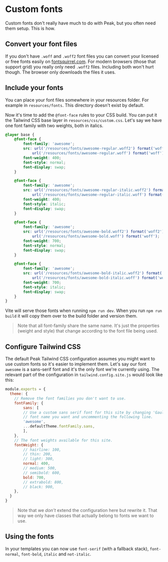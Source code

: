 # Custom fonts

Custom fonts don't really have much to do with Peak, but you often need them setup. This is how.

## Convert your font files
If you don't have `.woff` and `.woff2` font files you can convert your licensed or free fonts easily on [fontsquirrel.com](https://www.fontsquirrel.com/tools/webfont-generator). For modern browsers (those that support grid) you really only need `.woff2` files. Including both won't hurt though. The browser only downloads the files it uses.

## Include your fonts
You can place your font files somewhere in your resources folder. For example in `resources/fonts`. This directory doesn't exist by default.

Now it's time to add the `@font-face` rules to your CSS build. You can put it the Tailwind CSS base layer in `resources/css/custom.css`. Let's say we have one font family with two weights, both in italics.

```css
@layer base {
    @font-face {
        font-family: 'awesome';
        src: url('/resources/fonts/awesome-regular.woff2') format('woff2'),
            url('/resources/fonts/awesome-regular.woff') format('woff');
        font-weight: 400;
        font-style: normal;
        font-display: swap;
    }

    @font-face {
        font-family: 'awesome';
        src: url('/resources/fonts/awesome-regular-italic.woff2') format('woff2'),
            url('/resources/fonts/awesome-regular-italic.woff') format('woff');
        font-weight: 400;
        font-style: italic;
        font-display: swap;
    }

    @font-face {
        font-family: 'awesome';
        src: url('/resources/fonts/awesome-bold.woff2') format('woff2'),
            url('/resources/fonts/awesome-bold.woff') format('woff');
        font-weight: 700;
        font-style: normal;
        font-display: swap;
    }

    @font-face {
        font-family: 'awesome';
        src: url('/resources/fonts/awesome-bold-italic.woff2') format('woff2'),
            url('/resources/fonts/awesome-bold-italic.woff') format('woff');
        font-weight: 700;
        font-style: italic;
        font-display: swap;
    }
}
```

Vite will serve those fonts when running `npm run dev`. When you run `npm run build` it will copy them over to the build folder and version them.

> Note that all font-family share the same name. It's just the properties (weight and style) that change according to the font file being used.

## Configure Tailwind CSS
The default Peak Tailwind CSS configuration assumes you might want to use custom fonts so it's easier to implement them. Let's say our font `awesome` is a sans-serif font and it's the only font we're currently using. The relevant part of the configuration in `tailwind.config.site.js` would look like this:

```js
module.exports = {
  theme: {
    // Remove the font families you don't want to use.
    fontFamily: {
        sans: [
        // Use a custom sans serif font for this site by changing 'Gaultier' to the
        // font name you want and uncommenting the following line.
        'awesome',
        ...defaultTheme.fontFamily.sans,
        ],
    },
    // The font weights available for this site.
    fontWeight: {
        // hairline: 100,
        // thin: 200,
        // light: 300,
        normal: 400,
        // medium: 500,
        // semibold: 600,
        bold: 700,
        // extrabold: 800,
        // black: 900,
    },
  }
}
```
> Note that we *don't* extend the configuration here but rewrite it. That way we only have classes that actually belong to fonts we want to use.

## Using the fonts
In your templates you can now use `font-serif` (with a fallback stack), `font-normal`, `font-bold`, `italic` and `not-italic`.
